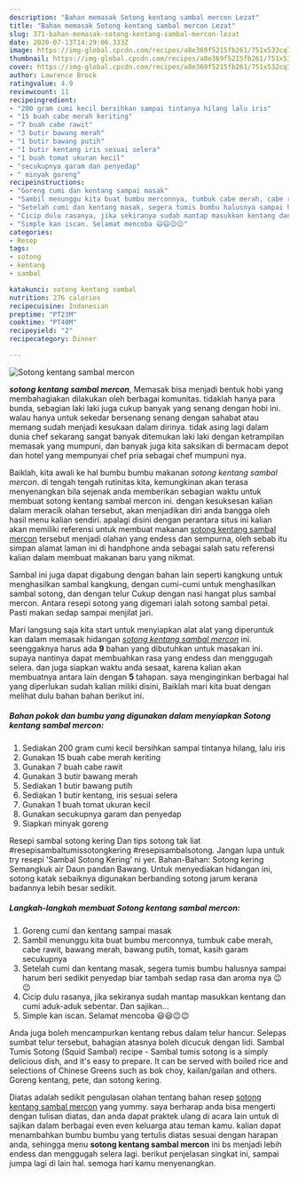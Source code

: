 ```yaml
---
description: "Bahan memasak Sotong kentang sambal mercon Lezat"
title: "Bahan memasak Sotong kentang sambal mercon Lezat"
slug: 371-bahan-memasak-sotong-kentang-sambal-mercon-lezat
date: 2020-07-13T14:29:06.333Z
image: https://img-global.cpcdn.com/recipes/a8e369f5215fb261/751x532cq70/sotong-kentang-sambal-mercon-foto-resep-utama.jpg
thumbnail: https://img-global.cpcdn.com/recipes/a8e369f5215fb261/751x532cq70/sotong-kentang-sambal-mercon-foto-resep-utama.jpg
cover: https://img-global.cpcdn.com/recipes/a8e369f5215fb261/751x532cq70/sotong-kentang-sambal-mercon-foto-resep-utama.jpg
author: Lawrence Brock
ratingvalue: 4.9
reviewcount: 11
recipeingredient:
- "200 gram cumi kecil bersihkan sampai tintanya hilang lalu iris"
- "15 buah cabe merah keriting"
- "7 buah cabe rawit"
- "3 butir bawang merah"
- "1 butir bawang putih"
- "1 butir kentang iris sesuai selera"
- "1 buah tomat ukuran kecil"
- "secukupnya garam dan penyedap"
- " minyak goreng"
recipeinstructions:
- "Goreng cumi dan kentang sampai masak"
- "Sambil menunggu kita buat bumbu merconnya, tumbuk cabe merah, cabe rawit, bawang merah, bawang putih, tomat, kasih garam secukupnya"
- "Setelah cumi dan kentang masak, segera tumis bumbu halusnya sampai harum beri sedikit penyedap biar tambah sedap rasa dan aroma nya 😉😉"
- "Cicip dulu rasanya, jika sekiranya sudah mantap masukkan kentang dan cumi aduk-aduk sebentar. Dan sajikan..."
- "Simple kan iscan. Selamat mencoba 😃😃😉😉"
categories:
- Resep
tags:
- sotong
- kentang
- sambal

katakunci: sotong kentang sambal 
nutrition: 276 calories
recipecuisine: Indonesian
preptime: "PT23M"
cooktime: "PT40M"
recipeyield: "2"
recipecategory: Dinner

---
```



![Sotong kentang sambal mercon](https://img-global.cpcdn.com/recipes/a8e369f5215fb261/751x532cq70/sotong-kentang-sambal-mercon-foto-resep-utama.jpg)

<b><i>sotong kentang sambal mercon</i></b>, Memasak bisa menjadi bentuk hobi yang membahagiakan dilakukan oleh berbagai komunitas. tidaklah hanya para bunda, sebagian laki laki juga cukup banyak yang senang dengan hobi ini. walau hanya untuk sekedar bersenang senang dengan sahabat atau memang sudah menjadi kesukaan dalam dirinya. tidak asing lagi dalam dunia chef sekarang sangat banyak ditemukan laki laki dengan ketrampilan memasak yang mumpuni, dan banyak juga kita saksikan di bermacam depot dan hotel yang mempunyai chef pria sebagai chef mumpuni nya.

Baiklah, kita awali ke hal bumbu bumbu makanan <i>sotong kentang sambal mercon</i>. di tengah tengah rutinitas kita, kemungkinan akan terasa menyenangkan bila sejenak anda memberikan sebagian waktu untuk membuat sotong kentang sambal mercon ini. dengan kesuksesan kalian dalam meracik olahan tersebut, akan menjadikan diri anda bangga oleh hasil menu kalian sendiri. apalagi disini dengan perantara situs ini kalian akan memiliki referensi untuk membuat makanan <u>sotong kentang sambal mercon</u> tersebut menjadi olahan yang endess dan sempurna, oleh sebab itu simpan alamat laman ini di handphone anda sebagai salah satu referensi kalian dalam membuat makanan baru yang nikmat.

Sambal ini juga dapat digabung dengan bahan lain seperti kangkung untuk menghasilkan sambal kangkung, dengan cumi-cumi untuk menghasilkan sambal sotong, dan dengan telur Cukup dengan nasi hangat plus sambal mercon. Antara resepi sotong yang digemari ialah sotong sambal petai. Pasti makan sedap sampai menjilat jari.


Mari langsung saja kita start untuk menyiapkan alat alat yang diperuntuk kan dalam memasak hidangan <u><i>sotong kentang sambal mercon</i></u> ini. seenggaknya harus ada <b>9</b> bahan yang dibutuhkan untuk masakan ini. supaya nantinya dapat membuahkan rasa yang endess dan menggugah selera. dan juga siapkan waktu anda sesaat, karena kalian akan membuatnya antara lain dengan <b>5</b> tahapan. saya menginginkan berbagai hal yang diperlukan sudah kalian miliki disini, Baiklah mari kita buat dengan melihat dulu bahan bahan berikut ini.

<!--inarticleads1-->

##### Bahan pokok dan bumbu yang digunakan dalam menyiapkan Sotong kentang sambal mercon:

1. Sediakan 200 gram cumi kecil bersihkan sampai tintanya hilang, lalu iris
1. Gunakan 15 buah cabe merah keriting
1. Gunakan 7 buah cabe rawit
1. Gunakan 3 butir bawang merah
1. Sediakan 1 butir bawang putih
1. Sediakan 1 butir kentang, iris sesuai selera
1. Gunakan 1 buah tomat ukuran kecil
1. Gunakan secukupnya garam dan penyedap
1. Siapkan  minyak goreng


Resepi sambal sotong kering Dan tips sotong tak liat #resepisambaltumissotongkering #resepisambalsotong. Jangan lupa untuk try resepi &#39;Sambal Sotong Kering&#39; ni yer. Bahan-Bahan: Sotong kering Semangkuk air Daun pandan Bawang. Untuk menyediakan hidangan ini, sotong katak sebaiknya digunakan berbanding sotong jarum kerana badannya lebih besar sedikit. 

<!--inarticleads2-->

##### Langkah-langkah membuat Sotong kentang sambal mercon:

1. Goreng cumi dan kentang sampai masak
1. Sambil menunggu kita buat bumbu merconnya, tumbuk cabe merah, cabe rawit, bawang merah, bawang putih, tomat, kasih garam secukupnya
1. Setelah cumi dan kentang masak, segera tumis bumbu halusnya sampai harum beri sedikit penyedap biar tambah sedap rasa dan aroma nya 😉😉
1. Cicip dulu rasanya, jika sekiranya sudah mantap masukkan kentang dan cumi aduk-aduk sebentar. Dan sajikan...
1. Simple kan iscan. Selamat mencoba 😃😃😉😉


Anda juga boleh mencampurkan kentang rebus dalam telur hancur. Selepas sumbat telur tersebut, bahagian atasnya boleh dicucuk dengan lidi. Sambal Tumis Sotong (Squid Sambal) recipe - Sambal tumis sotong is a simply delicious dish, and it&#39;s easy to prepare. It can be served with boiled rice and selections of Chinese Greens such as bok choy, kailan/gailan and others. Goreng kentang, pete, dan sotong kering. 

Diatas adalah sedikit pengulasan olahan tentang bahan resep <u>sotong kentang sambal mercon</u> yang yummy. saya berharap anda bisa mengerti dengan tulisan diatas, dan anda dapat praktek ulang di acara lain untuk di sajikan dalam berbagai even even keluarga atau teman kamu. kalian dapat menambahkan bumbu bumbu yang tertulis diatas sesuai dengan harapan anda, sehingga menu <b>sotong kentang sambal mercon</b> ini bs menjadi lebih endess dan menggugah selera lagi. berikut penjelasan singkat ini, sampai jumpa lagi di lain hal. semoga hari kamu menyenangkan.
